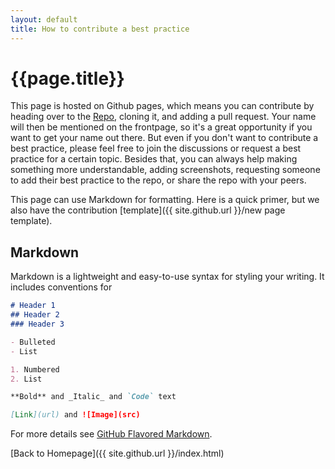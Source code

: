 ```yaml
---
layout: default
title: How to contribute a best practice
---
```

# {{page.title}}
This page is hosted on Github pages, which means you can contribute by heading over to the [Repo]({{site.github.repository_url}}), cloning it, and adding a pull request. Your name will then be mentioned on the frontpage, so it's a great opportunity if you want to get your name out there. But even if you don't want to contribute a best practice, please feel free to join the discussions or request a best practice for a certain topic. Besides that, you can always help making something more understandable, adding screenshots, requesting someone to add their best practice to the repo, or share the repo with your peers. 

This page can use Markdown for formatting. Here is a quick primer, but we also have the contribution [template]({{ site.github.url }}/new page template).

## Markdown

Markdown is a lightweight and easy-to-use syntax for styling your writing. It includes conventions for

```markdown
# Header 1
## Header 2
### Header 3

- Bulleted
- List

1. Numbered
2. List

**Bold** and _Italic_ and `Code` text

[Link](url) and ![Image](src)
```

For more details see [GitHub Flavored Markdown](https://guides.github.com/features/mastering-markdown/).

[Back to Homepage]({{ site.github.url }}/index.html)